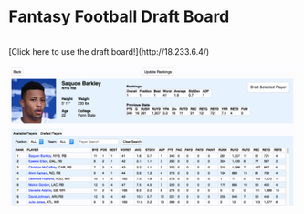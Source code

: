 # Fantasy Football Draft Board

<br>
[Click here to use the draft board!](http://18.233.6.4/)
<br>

![App Screenshot](app/static/img/app_screenshot.png)
